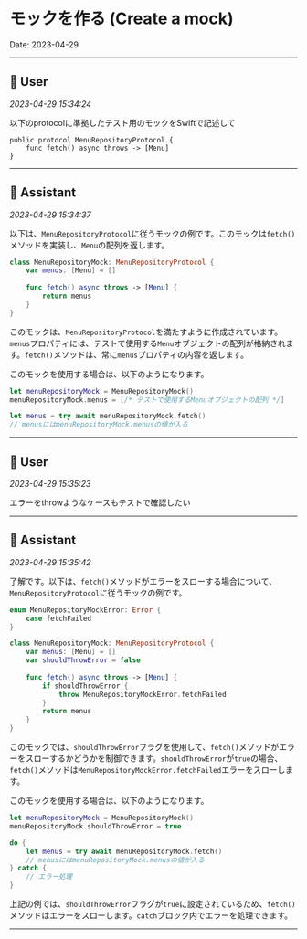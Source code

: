 # モックを作る (Create a mock)

Date: 2023-04-29

---

## 👤 User
*2023-04-29 15:34:24*

以下のprotocolに準拠したテスト用のモックをSwiftで記述して

```
public protocol MenuRepositoryProtocol {
    func fetch() async throws -> [Menu]
}
```

---

## 🤖 Assistant
*2023-04-29 15:34:37*

以下は、`MenuRepositoryProtocol`に従うモックの例です。このモックは`fetch()`メソッドを実装し、`Menu`の配列を返します。

```swift
class MenuRepositoryMock: MenuRepositoryProtocol {
    var menus: [Menu] = []
    
    func fetch() async throws -> [Menu] {
        return menus
    }
}
```

このモックは、`MenuRepositoryProtocol`を満たすように作成されています。`menus`プロパティには、テストで使用する`Menu`オブジェクトの配列が格納されます。`fetch()`メソッドは、常に`menus`プロパティの内容を返します。

このモックを使用する場合は、以下のようになります。

```swift
let menuRepositoryMock = MenuRepositoryMock()
menuRepositoryMock.menus = [/* テストで使用するMenuオブジェクトの配列 */]

let menus = try await menuRepositoryMock.fetch()
// menusにはmenuRepositoryMock.menusの値が入る
```

---

## 👤 User
*2023-04-29 15:35:23*

エラーをthrowようなケースもテストで確認したい

---

## 🤖 Assistant
*2023-04-29 15:35:42*

了解です。以下は、`fetch()`メソッドがエラーをスローする場合について、`MenuRepositoryProtocol`に従うモックの例です。

```swift
enum MenuRepositoryMockError: Error {
    case fetchFailed
}

class MenuRepositoryMock: MenuRepositoryProtocol {
    var menus: [Menu] = []
    var shouldThrowError = false
    
    func fetch() async throws -> [Menu] {
        if shouldThrowError {
            throw MenuRepositoryMockError.fetchFailed
        }
        return menus
    }
}
```

このモックでは、`shouldThrowError`フラグを使用して、`fetch()`メソッドがエラーをスローするかどうかを制御できます。`shouldThrowError`が`true`の場合、`fetch()`メソッドは`MenuRepositoryMockError.fetchFailed`エラーをスローします。

このモックを使用する場合は、以下のようになります。

```swift
let menuRepositoryMock = MenuRepositoryMock()
menuRepositoryMock.shouldThrowError = true

do {
    let menus = try await menuRepositoryMock.fetch()
    // menusにはmenuRepositoryMock.menusの値が入る
} catch {
    // エラー処理
}
```

上記の例では、`shouldThrowError`フラグが`true`に設定されているため、`fetch()`メソッドはエラーをスローします。`catch`ブロック内でエラーを処理できます。

---
